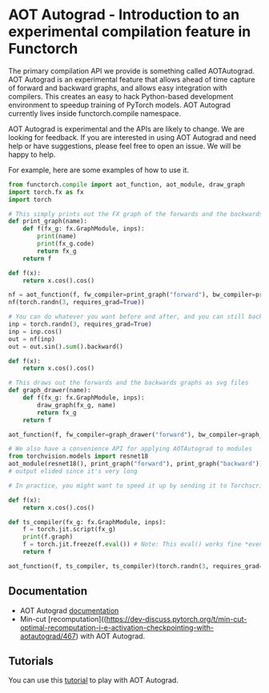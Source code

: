 # AOT Autograd - Introduction to an experimental compilation feature in Functorch

The primary compilation API we provide is something called AOTAutograd. AOT
Autograd is an experimental feature that allows ahead of time capture of forward
and backward graphs, and allows easy integration with compilers. This creates an
easy to hack Python-based development environment to speedup training of PyTorch
models. AOT Autograd currently lives inside functorch.compile namespace.

AOT Autograd is experimental and the APIs are likely to change. We are looking
for feedback. If you are interested in using AOT Autograd and need help or have
suggestions, please feel free to open an issue. We will be happy to help.

For example, here are some examples of how to use it.
```python
from functorch.compile import aot_function, aot_module, draw_graph
import torch.fx as fx
import torch

# This simply prints out the FX graph of the forwards and the backwards
def print_graph(name):
    def f(fx_g: fx.GraphModule, inps):
        print(name)
        print(fx_g.code)
        return fx_g
    return f

def f(x):
    return x.cos().cos()

nf = aot_function(f, fw_compiler=print_graph("forward"), bw_compiler=print_graph("backward"))
nf(torch.randn(3, requires_grad=True))

# You can do whatever you want before and after, and you can still backprop through the function.
inp = torch.randn(3, requires_grad=True)
inp = inp.cos()
out = nf(inp)
out = out.sin().sum().backward()

def f(x):
    return x.cos().cos()

# This draws out the forwards and the backwards graphs as svg files
def graph_drawer(name):
    def f(fx_g: fx.GraphModule, inps):
        draw_graph(fx_g, name)
        return fx_g
    return f

aot_function(f, fw_compiler=graph_drawer("forward"), bw_compiler=graph_drawer("backward"))(torch.randn(3, requires_grad=True))

# We also have a convenience API for applying AOTAutograd to modules
from torchvision.models import resnet18
aot_module(resnet18(), print_graph("forward"), print_graph("backward"))(torch.randn(1,3,200,200))
# output elided since it's very long

# In practice, you might want to speed it up by sending it to Torchscript. You might also lower it to Torchscript before passing it to another compiler

def f(x):
    return x.cos().cos()

def ts_compiler(fx_g: fx.GraphModule, inps):
    f = torch.jit.script(fx_g)
    print(f.graph)
    f = torch.jit.freeze(f.eval()) # Note: This eval() works fine *even* though we're using this for training
    return f

aot_function(f, ts_compiler, ts_compiler)(torch.randn(3, requires_grad=True))
```

## Documentation
* AOT Autograd [documentation](https://pytorch.org/functorch/nightly/)
* Min-cut [recomputation]((https://dev-discuss.pytorch.org/t/min-cut-optimal-recomputation-i-e-activation-checkpointing-with-aotautograd/467) with AOT Autograd.

## Tutorials
You can use this [tutorial](https://pytorch.org/functorch/nightly/notebooks/aot_autograd_optimizations.html) to play with AOT Autograd.